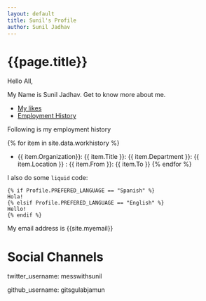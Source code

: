```yaml
---
layout: default
title: Sunil's Profile
author: Sunil Jadhav
---
```


# {{page.title}}

Hello All,

My Name is Sunil Jadhav. Get to know more about me.

-  [My likes](topics/Hobbies)
-  [Employment History](topics/history)


Following is my employment history

{% for item in site.data.workhistory %}
- {{ item.Organization}}: {{ item.Title }}: {{ item.Department }}: {{ item.Location }}
: {{ item.From }}: {{ item.To }}
{% endfor %}



I also do some `liquid` code:


```
{% if Profile.PREFERED_LANGUAGE == "Spanish" %}
Hola!
{% elsif Profile.PREFERED_LANGUAGE == "English" %}
Hello!
{% endif %}

```


My email address is {{site.myemail}}

# Social Channels

twitter_username: messwithsunil

github_username: gitsgulabjamun
